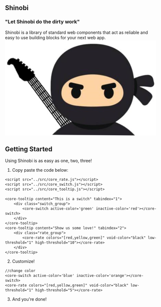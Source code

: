 ## Shinobi
### "Let Shinobi do the dirty work" 
Shinobi is a library of standard web components that act as reliable and easy to use building blocks for your next web app.  
<img src="img/rockstar_ninja.PNG" title="Team Logo" alt="Team Logo" width="500px"/>

## Getting Started
Using Shinobi is as easy as one, two, three!  
1) Copy paste the code below:  
```
<script src="../src/core_rate.js"></script>
<script src="../src/core_switch.js"></script>
<script src="../src/core_tooltip.js"></script>

<core-tooltip content="This is a switch" tabindex="1">
    <div class="switch_group">
        <core-switch active-color='green' inactive-color='red'></core-switch>
    </div>
</core-tooltip>
<core-tooltip content="Show us some love!" tabindex="2">
    <div class="rate_group">
        <core-rate colors="[red,yellow,green]" void-color="black" low-threshold="1" high-threshold="10"></core-rate>
    </div>
</core-tooltip>
```
2) Customize!  
```
//change color 
<core-switch active-color='blue' inactive-color='orange'></core-switch>
<core-rate colors="[red,yellow,green]" void-color="black" low-threshold="1" high-threshold="5"></core-rate>
```
3) And you're done!